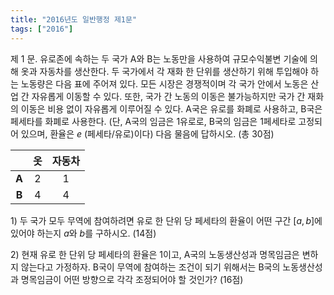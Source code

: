 ```yaml
---
title: "2016년도 일반행정 제1문"
tags: ["2016"]
---
```


제 1 문. 유로존에 속하는 두 국가 A와 B는 노동만을 사용하여 규모수익불변 기술에 의해 옷과 자동차를 생산한다. 두 국가에서 각 재화 한 단위를 생산하기 위해 투입해야 하는 노동량은 다음 표에 주어져 있다. 모든 시장은 경쟁적이며 각 국가 안에서 노동은 산업 간 자유롭게 이동할 수 있다. 또한, 국가 간 노동의 이동은 불가능하지만 국가 간 재화의 이동은 비용 없이 자유롭게 이루어질 수 있다. A국은 유로를 화폐로 사용하고, B국은 페세타를 화폐로 사용한다. (단, A국의 임금은 1유로로, B국의 임금은 1페세타로 고정되어 있으며, 환율은 $e$ (페세타/유로)이다) 다음 물음에 답하시오. (총 30점)

|       | 옷 | 자동차 |
|:-----:|:--:|:------:|
| **A** | 2  |   1    |
| **B** | 4  |   4    |

1\) 두 국가 모두 무역에 참여하려면 유로 한 단위 당 페세타의 환율이 어떤 구간 $[a, b]$에 있어야 하는지 $a$와 $b$를 구하시오. (14점)

2\) 현재 유로 한 단위 당 페세타의 환율은 1이고, A국의 노동생산성과 명목임금은 변하지 않는다고 가정하자. B국이 무역에 참여하는 조건이 되기 위해서는 B국의 노동생산성과 명목임금이 어떤 방향으로 각각 조정되어야 할 것인가? (16점)

